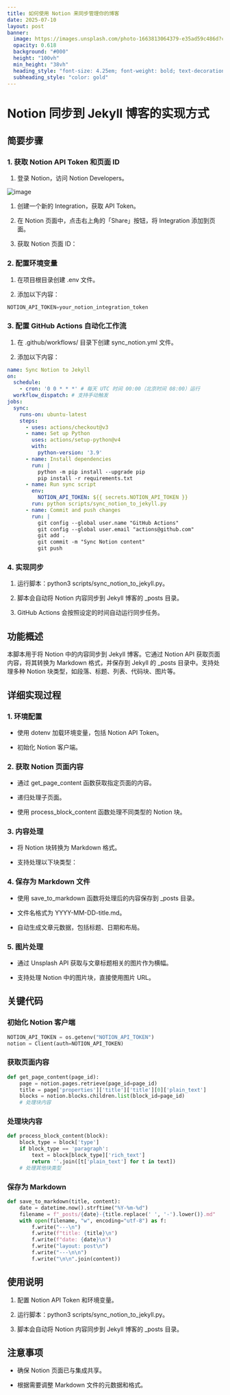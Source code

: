 ```yaml
---
title: 如何使用 Notion 来同步管理你的博客
date: 2025-07-10
layout: post
banner:
  image: https://images.unsplash.com/photo-1663813064379-e35ad59c486d?crop=entropy&cs=tinysrgb&fit=max&fm=jpg&ixid=M3w2OTIwMzJ8MHwxfHJhbmRvbXx8fHx8fHx8fDE3NTIxNzkwOTN8&ixlib=rb-4.1.0&q=80&w=1080
  opacity: 0.618
  background: "#000"
  height: "100vh"
  min_height: "38vh"
  heading_style: "font-size: 4.25em; font-weight: bold; text-decoration: underline"
  subheading_style: "color: gold"
---
```


# Notion 同步到 Jekyll 博客的实现方式

## 简要步骤

### 1. 获取 Notion API Token 和页面 ID

1. 登录 Notion，访问 Notion Developers。

![image](https://prod-files-secure.s3.us-west-2.amazonaws.com/a7a0cc5a-89b9-4cda-8686-1fba0ca52f40/d19c1afe-dea5-4312-9333-786b0ba83054/image.png?X-Amz-Algorithm=AWS4-HMAC-SHA256&X-Amz-Content-Sha256=UNSIGNED-PAYLOAD&X-Amz-Credential=ASIAZI2LB466ZOXBGX56%2F20250710%2Fus-west-2%2Fs3%2Faws4_request&X-Amz-Date=20250710T202452Z&X-Amz-Expires=3600&X-Amz-Security-Token=IQoJb3JpZ2luX2VjELv%2F%2F%2F%2F%2F%2F%2F%2F%2F%2FwEaCXVzLXdlc3QtMiJIMEYCIQD8zxSup0IgaytfPkeQpwvn4PqD7iC%2FjrHGWSdFo%2BckjwIhAMnOKjDAWk2jYoE%2BCG%2Fzhzh%2BcSu8%2BDVyWOavbnhV61%2FjKogECMT%2F%2F%2F%2F%2F%2F%2F%2F%2F%2FwEQABoMNjM3NDIzMTgzODA1IgzAkClG%2FxyktpWScqQq3ANiAklkya7O5j7EtLeX1neVbiufCnxAIS6aGfwOo8uH%2FB7oG%2BV02XBIubFJHNm9TLKGWxQEfXHB5WJouDrcG2We87DfxWrqC8XRNw7Tft%2FMQPEi6%2BR%2F2GmoZ%2B2CebcfjtNKuKLkr%2B8INGVu3ew2yXuMYRnNbFtOlvQMPRssWcTTwLKPDDFbJN5DOuiJvobNOU4DAnQ7VoBcyTbXdT%2FznOtnw7lTBrujDA0qkQkkpcB9Cp60r9Bja30dzZLhbxXY1Btwtyw1XNoDslFOX5fOHuT0VkzlOTQ3COTOedQ440cFDkDnbcKMtQz3LKVZO%2FwSNDwR6X3ERdT%2BanN7k%2BOjG%2BEugO83k00XuNjOT7CYW1r%2FOR%2FdLXZaiCFKvgC0nbGt36pzKw4k0PjmEXC%2FXnbg4SDG3yiAgc%2BYkNsAnFBgpHYdE0To68BW5cYOO1vABzXPbCQmmYZrf2TJ%2FYKM3CNIDU0WjKtpNMWtqI%2BgEn5iMC0D0FfEt0pwrssG6g6z%2BRbm101UUlB%2FmkRG8N2qPEO%2Bna0BhgeBvxlz%2BdzlXq0nhD1HDSgX9xojL09VEakYNdjnT2fB2drqOGF4XKV2H6%2FqcxO4HeZTTUemVcPHwv8D3DgkWvYANM0sJbLrNS0akDCwosDDBjqkAXR%2FvPcNeBX67F2%2F94qSWGJb0jDpooDUrfXxWhRdYDUw3igbqmT3fdkbEa1qUcv1%2BSD7YUpib0hpEVNdrs644n6zX9B3BfILD%2FeFoiTCkjGtrYQaLJBPjRkavqPBi%2FpKf8ceUx1VfQz37PVqiqNxRQ9Fx9WzrdVQIu5WGsi0MVL9rYDK7YWvaWOZDp9SUDJxD2w0VLHcpWSduh9iOyxZy77Ldo9A&X-Amz-Signature=b9a87d118e4205b3330fa9be3f08b8b57c00d51f22a55bd0a62e2c22eb4ebb71&X-Amz-SignedHeaders=host&x-amz-checksum-mode=ENABLED&x-id=GetObject)

1. 创建一个新的 Integration，获取 API Token。

1. 在 Notion 页面中，点击右上角的「Share」按钮，将 Integration 添加到页面。

1. 获取 Notion 页面 ID：


### 2. 配置环境变量

1. 在项目根目录创建 .env 文件。

1. 添加以下内容：

```javascript
NOTION_API_TOKEN=your_notion_integration_token
```

### 3. 配置 GitHub Actions 自动化工作流

1. 在 .github/workflows/ 目录下创建 sync_notion.yml 文件。

1. 添加以下内容：

```yaml
name: Sync Notion to Jekyll
on:
  schedule:
    - cron: '0 0 * * *' # 每天 UTC 时间 00:00（北京时间 08:00）运行
  workflow_dispatch: # 支持手动触发
jobs:
  sync:
    runs-on: ubuntu-latest
    steps:
      - uses: actions/checkout@v3
      - name: Set up Python
        uses: actions/setup-python@v4
        with:
          python-version: '3.9'
      - name: Install dependencies
        run: |
          python -m pip install --upgrade pip
          pip install -r requirements.txt
      - name: Run sync script
        env:
          NOTION_API_TOKEN: ${{ secrets.NOTION_API_TOKEN }}
        run: python scripts/sync_notion_to_jekyll.py
      - name: Commit and push changes
        run: |
          git config --global user.name "GitHub Actions"
          git config --global user.email "actions@github.com"
          git add .
          git commit -m "Sync Notion content"
          git push
```

### 4. 实现同步

1. 运行脚本：python3 scripts/sync_notion_to_jekyll.py。

1. 脚本会自动将 Notion 内容同步到 Jekyll 博客的 _posts 目录。

1. GitHub Actions 会按照设定的时间自动运行同步任务。

## 功能概述

本脚本用于将 Notion 中的内容同步到 Jekyll 博客。它通过 Notion API 获取页面内容，将其转换为 Markdown 格式，并保存到 Jekyll 的 _posts 目录中。支持处理多种 Notion 块类型，如段落、标题、列表、代码块、图片等。

## 详细实现过程

### 1. 环境配置

- 使用 dotenv 加载环境变量，包括 Notion API Token。

- 初始化 Notion 客户端。

### 2. 获取 Notion 页面内容

- 通过 get_page_content 函数获取指定页面的内容。

- 递归处理子页面。

- 使用 process_block_content 函数处理不同类型的 Notion 块。

### 3. 内容处理

- 将 Notion 块转换为 Markdown 格式。

- 支持处理以下块类型：


### 4. 保存为 Markdown 文件

- 使用 save_to_markdown 函数将处理后的内容保存到 _posts 目录。

- 文件名格式为 YYYY-MM-DD-title.md。

- 自动生成文章元数据，包括标题、日期和布局。

### 5. 图片处理

- 通过 Unsplash API 获取与文章标题相关的图片作为横幅。

- 支持处理 Notion 中的图片块，直接使用图片 URL。

## 关键代码

### 初始化 Notion 客户端

```python
NOTION_API_TOKEN = os.getenv("NOTION_API_TOKEN")
notion = Client(auth=NOTION_API_TOKEN)
```

### 获取页面内容

```python
def get_page_content(page_id):
    page = notion.pages.retrieve(page_id=page_id)
    title = page['properties']['title']['title'][0]['plain_text']
    blocks = notion.blocks.children.list(block_id=page_id)
    # 处理块内容
```

### 处理块内容

```python
def process_block_content(block):
    block_type = block['type']
    if block_type == 'paragraph':
        text = block[block_type]['rich_text']
        return ''.join([t['plain_text'] for t in text])
    # 处理其他块类型
```

### 保存为 Markdown

```python
def save_to_markdown(title, content):
    date = datetime.now().strftime("%Y-%m-%d")
    filename = f"_posts/{date}-{title.replace(' ', '-').lower()}.md"
    with open(filename, "w", encoding="utf-8") as f:
        f.write("---\n")
        f.write(f"title: {title}\n")
        f.write(f"date: {date}\n")
        f.write("layout: post\n")
        f.write("---\n\n")
        f.write("\n\n".join(content))
```

## 使用说明

1. 配置 Notion API Token 和环境变量。

1. 运行脚本：python3 scripts/sync_notion_to_jekyll.py。

1. 脚本会自动将 Notion 内容同步到 Jekyll 博客的 _posts 目录。

## 注意事项

- 确保 Notion 页面已与集成共享。

- 根据需要调整 Markdown 文件的元数据和格式。